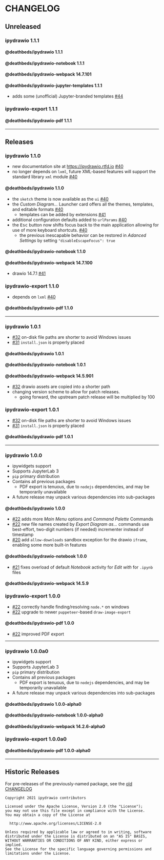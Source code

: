 # CHANGELOG

## Unreleased

### ipydrawio 1.1.1

#### @deathbeds/ipydrawio 1.1.1

#### @deathbeds/ipydrawio-notebook 1.1.1

#### @deathbeds/ipydrawio-webpack 14.7.101

#### @deathbeds/ipydrawio-jupyter-templates 1.1.1

- adds some (unofficial) Jupyter-branded templates [#44]

### ipydrawio-export 1.1.1

#### @deathbeds/ipydrawio-pdf 1.1.1

[#44]: https://github.com/deathbeds/ipydrawio/issues/44

---

## Releases

### ipydrawio 1.1.0

- new documentation site at https://ipydrawio.rtfd.io [#40]
- no longer depends on `lxml`, future XML-based features will support the
  standard library `xml` module [#40]

#### @deathbeds/ipydrawio 1.1.0

- the `sketch` theme is now available as the `ui` [#40]
- the _Custom Diagram..._ Launcher card offers all the themes, templates, and
  editable formats [#40]
  - templates can be added by extensions [#41]
- additional configuration defaults added to `urlParams` [#40]
- the <kbd>Esc</kbd> button now shifts focus back to the main application
  allowing for use of more keyboard shortcuts. [#40]
  - the previous inescapable behavior can be restored in _Adanced Settings_ by
    setting `"disableEscapeFocus": true`

#### @deathbeds/ipydrawio-notebook 1.1.0

#### @deathbeds/ipydrawio-webpack 14.7.100

- drawio 14.7.1 [#41]

### ipydrawio-export 1.1.0

- depends on `lxml` [#40]

#### @deathbeds/ipydrawio-pdf 1.1.0

[#40]: https://github.com/deathbeds/ipydrawio/pull/40
[#41]: https://github.com/deathbeds/ipydrawio/pull/41

---

### ipydrawio 1.0.1

- [#32] on-disk file paths are shorter to avoid Windows issues
- [#31] `install.json` is properly placed

#### @deathbeds/ipydrawio 1.0.1

#### @deathbeds/ipydrawio-notebook 1.0.1

#### @deathbeds/ipydrawio-webpack 14.5.901

- [#32] drawio assets are copied into a shorter path
- changing version scheme to allow for patch releases.
  - going forward, the upstream patch release will be multiplied by 100

### ipydrawio-export 1.0.1

- [#32] on-disk file paths are shorter to avoid Windows issues
- [#31] `install.json` is properly placed

#### @deathbeds/ipydrawio-pdf 1.0.1

[#31]: https://github.com/deathbeds/ipydrawio/issues/31
[#32]: https://github.com/deathbeds/ipydrawio/issues/32

---

### ipydrawio 1.0.0

- ipywidgets support
- Supports JupyterLab 3
- `pip` primary distribution
- Contains all previous packages
  - PDF export is tenuous, due to `nodejs` dependencies, and may be temporarily
    unavailable
- A future release may unpack various dependencies into sub-packages

#### @deathbeds/ipydrawio 1.0.0

- [#22] adds more _Main Menu_ options and _Command Palette_ Commands
- [#22] new file names created by _Export Diagram as..._ commands use
  best-effort, two-digit numbers (if needed) incrementer instead of timestamp
- [#20] add `allow-downloads` sandbox exception for the drawio `iframe`,
  enabling some more built-in features

#### @deathbeds/ipydrawio-notebook 1.0.0

- [#21] fixes overload of default _Notebook_ activity for _Edit with_ for
  `.ipynb` files

#### @deathbeds/ipydrawio-webpack 14.5.9

### ipydrawio-export 1.0.0

- [#22] correctly handle finding/resolving `node.*` on windows
- [#22] upgrade to newer `puppeteer`-based `draw-image-export`

#### @deathbeds/ipydrawio-pdf 1.0.0

- [#22] improved PDF export

[#20]: https://github.com/deathbeds/ipydrawio/issues/20
[#21]: https://github.com/deathbeds/ipydrawio/issues/21
[#22]: https://github.com/deathbeds/ipydrawio/pull/22

---

### ipydrawio 1.0.0a0

- ipywidgets support
- Supports JupyterLab 3
- `pip` primary distribution
- Contains all previous packages
  - PDF export is tenuous, due to `nodejs` dependencies, and may be temporarily
    unavailable
- A future release may unpack various dependencies into sub-packages

#### @deathbeds/ipydrawio 1.0.0-alpha0

#### @deathbeds/ipydrawio-notebook 1.0.0-alpha0

#### @deathbeds/ipydrawio-webpack 14.2.6-alpha0

### ipydrawio-export 1.0.0a0

#### @deathbeds/ipydrawio-pdf 1.0.0-alpha0

---

## Historic Releases

For pre-releases of the previously-named package, see the [old CHANGELOG][]

[old changelog]:
  https://github.com/deathbeds/ipydrawio/tree/3a577ac/CHANGELOG.md

```
Copyright 2021 ipydrawio contributors

Licensed under the Apache License, Version 2.0 (the "License");
you may not use this file except in compliance with the License.
You may obtain a copy of the License at

  http://www.apache.org/licenses/LICENSE-2.0

Unless required by applicable law or agreed to in writing, software
distributed under the License is distributed on an "AS IS" BASIS,
WITHOUT WARRANTIES OR CONDITIONS OF ANY KIND, either express or implied.
See the License for the specific language governing permissions and
limitations under the License.
```
